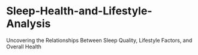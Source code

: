 # Sleep-Health-and-Lifestyle-Analysis
Uncovering the Relationships Between Sleep Quality, Lifestyle Factors, and Overall Health
